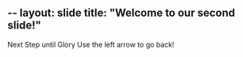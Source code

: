 --
layout: slide
title: "Welcome to our second slide!"
---
Next Step until Glory
Use the left arrow to go back!
